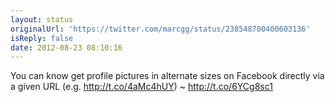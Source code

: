 ```yaml
---
layout: status
originalUrl: 'https://twitter.com/marcgg/status/238548700400603136'
isReply: false
date: 2012-08-23 08:10:16
---
```


You can know get profile pictures in alternate sizes on Facebook directly via a given URL (e.g. http://t.co/4aMc4hUY) ~ http://t.co/6YCg8sc1
